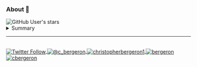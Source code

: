 ### About 👋
<img alt="GitHub User's stars" src="https://img.shields.io/github/stars/chrisbergeron?style=social"> 

<details>
  <summary>Summary</summary>
Lorem ipsum dolor sit amet, consectetur adipiscing elit, sed do eiusmod tempor incididunt ut labore et dolore magna aliqua. Ut enim ad minim veniam, quis nostrud exercitation ullamco laboris nisi ut aliquip ex ea commodo consequat. Duis aute irure dolor in reprehenderit in voluptate velit esse cillum dolore eu fugiat nulla pariatur. Excepteur sint occaecat cupidatat non proident, sunt in culpa qui officia deserunt mollit anim id est laborum.
</details>

<hr>
<br>
<a href="https://twitter.com/bergeron" target="blank">
  <img align="center" src="https://img.shields.io/twitter/follow/bergeron?color=1C9BE9&label=Twitter&logo=Twitter&logoColor=1C9BE9&style=for-the-badge" alt="Twitter Follow">
</a>
<a href="https://c-bergeron.medium.com/" target="blank">
  <img align="center" src="https://img.shields.io/badge/Medium-12100E?style=for-the-badge&logo=medium&logoColor=white" alt="@c_bergeron" />
</a>
<a href="https://www.linkedin.com/in/christopherbergeron1/" target="blank">
  <img align="center" src="https://img.shields.io/badge/LinkedIn-0077B5?style=for-the-badge&logo=linkedin&logoColor=white" alt="christopherbergeron1"/>
</a>
<a href="https://keybase.io/bergeron" target="blank">
  <img align="center" src="https://img.shields.io/badge/Keybase-FF6F21?style=for-the-badge&logo=keybase&logoColor=white" alt="bergeron" />
</a>
<a href="https://fb.com/cbergeron" target="blank">
  <img align="center" src="https://img.shields.io/badge/Facebook-1877F2?style=for-the-badge&logo=facebook&logoColor=white" alt="cbergeron" />
</a>
